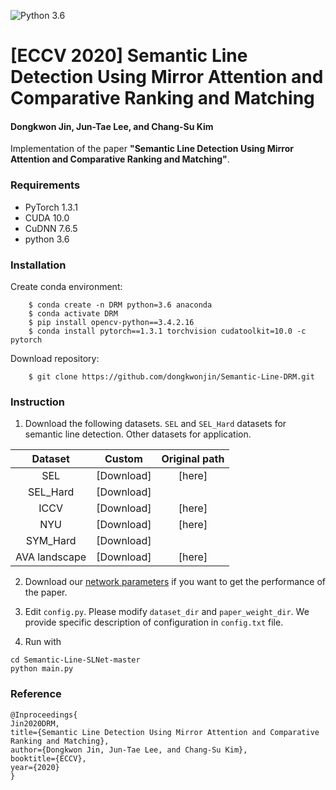 ![Python 3.6](https://img.shields.io/badge/python-3.6-green.svg)

# [ECCV 2020] Semantic Line Detection Using Mirror Attention and Comparative Ranking and Matching
#### Dongkwon Jin, Jun-Tae Lee, and Chang-Su Kim

<!--
![IVOS Image](Overall_Network.png)

\\[[Project page]](https://openreview.net/forum?id=bo_lWt_aA)
\\[[arXiv]](https://arxiv.org/abs/2007.08139)
-->

Implementation of the paper **"Semantic Line Detection Using Mirror Attention and Comparative Ranking and Matching"**.

### Requirements
- PyTorch 1.3.1
- CUDA 10.0
- CuDNN 7.6.5
- python 3.6

### Installation
Create conda environment:
```
    $ conda create -n DRM python=3.6 anaconda
    $ conda activate DRM
    $ pip install opencv-python==3.4.2.16
    $ conda install pytorch==1.3.1 torchvision cudatoolkit=10.0 -c pytorch
```

Download repository:
```
    $ git clone https://github.com/dongkwonjin/Semantic-Line-DRM.git
```

### Instruction

1. Download the following datasets. ```SEL``` and ```SEL_Hard``` datasets for semantic line detection. Other datasets for application.

|        Dataset      |            Custom          |      Original path     |
|:-------------------:|:--------------------------:|:----------------------:|
|          SEL        |          [Download]        |          [here]        |
|       SEL_Hard      |          [Download]        |                        |
|         ICCV        |          [Download]        |          [here]        |
|          NYU        |          [Download]        |          [here]        |
|       SYM_Hard      |          [Download]        |                        |
|    AVA landscape    |          [Download]        |          [here]        |


2. Download our [network parameters](https://drive.google.com/file/d/1SSGpOfhDKzoZl9jXeTvACLUUshBS1rNz/view?usp=sharing) if you want to get the performance of the paper.

3. Edit `config.py`. Please modify ```dataset_dir``` and ```paper_weight_dir```. We provide specific description of configuration in ```config.txt``` file.

4. Run with 
```
cd Semantic-Line-SLNet-master
python main.py
```

### Reference
```
@Inproceedings{
Jin2020DRM,
title={Semantic Line Detection Using Mirror Attention and Comparative Ranking and Matching},
author={Dongkwon Jin, Jun-Tae Lee, and Chang-Su Kim},
booktitle={ECCV},
year={2020}
}
```
